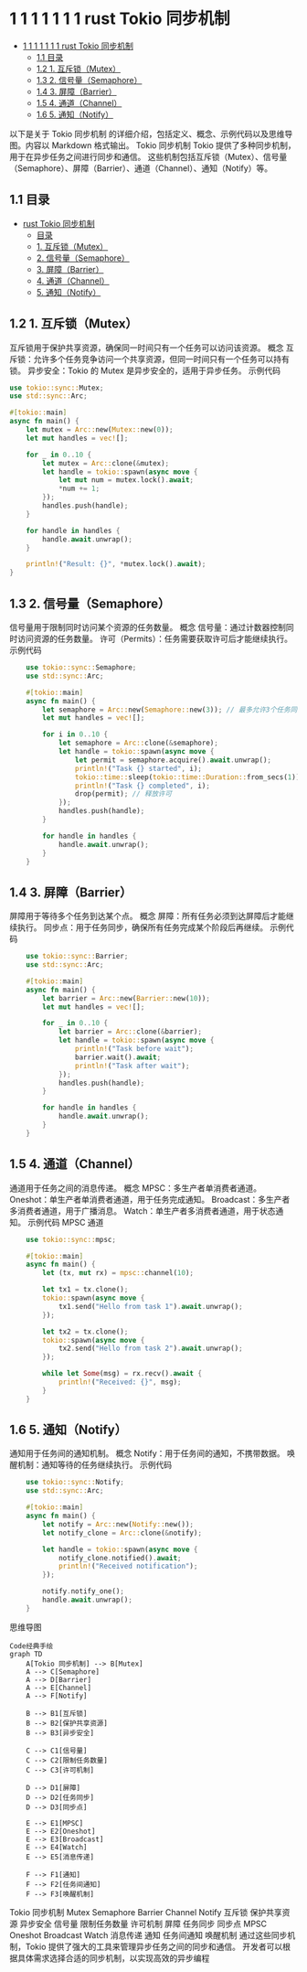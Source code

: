 # 1 1 1 1 1 1 1 rust Tokio 同步机制

<!-- TOC START -->
- [1 1 1 1 1 1 1 rust Tokio 同步机制](#1-1-1-1-1-1-1-rust-tokio-同步机制)
  - [1.1 目录](#目录)
  - [1.2 1. 互斥锁（Mutex）](#1-互斥锁（mutex）)
  - [1.3 2. 信号量（Semaphore）](#2-信号量（semaphore）)
  - [1.4 3. 屏障（Barrier）](#3-屏障（barrier）)
  - [1.5 4. 通道（Channel）](#4-通道（channel）)
  - [1.6 5. 通知（Notify）](#5-通知（notify）)
<!-- TOC END -->

以下是关于 Tokio 同步机制 的详细介绍，包括定义、概念、示例代码以及思维导图。内容以 Markdown 格式输出。
Tokio 同步机制
Tokio 提供了多种同步机制，用于在异步任务之间进行同步和通信。
这些机制包括互斥锁（Mutex）、信号量（Semaphore）、屏障（Barrier）、通道（Channel）、通知（Notify）等。

## 1.1 目录

- [rust Tokio 同步机制](#rust-tokio-同步机制)
  - [目录](#目录)
  - [1. 互斥锁（Mutex）](#1-互斥锁mutex)
  - [2. 信号量（Semaphore）](#2-信号量semaphore)
  - [3. 屏障（Barrier）](#3-屏障barrier)
  - [4. 通道（Channel）](#4-通道channel)
  - [5. 通知（Notify）](#5-通知notify)

## 1.2 1. 互斥锁（Mutex）

互斥锁用于保护共享资源，确保同一时间只有一个任务可以访问该资源。
概念
    互斥锁：允许多个任务竞争访问一个共享资源，但同一时间只有一个任务可以持有锁。
    异步安全：Tokio 的 Mutex 是异步安全的，适用于异步任务。
示例代码

```rust
use tokio::sync::Mutex;
use std::sync::Arc;

#[tokio::main]
async fn main() {
    let mutex = Arc::new(Mutex::new(0));
    let mut handles = vec![];

    for _ in 0..10 {
        let mutex = Arc::clone(&mutex);
        let handle = tokio::spawn(async move {
            let mut num = mutex.lock().await;
            *num += 1;
        });
        handles.push(handle);
    }

    for handle in handles {
        handle.await.unwrap();
    }

    println!("Result: {}", *mutex.lock().await);
}

```

## 1.3 2. 信号量（Semaphore）

信号量用于限制同时访问某个资源的任务数量。
概念
    信号量：通过计数器控制同时访问资源的任务数量。
    许可（Permits）：任务需要获取许可后才能继续执行。
示例代码

```rust
    use tokio::sync::Semaphore;
    use std::sync::Arc;

    #[tokio::main]
    async fn main() {
        let semaphore = Arc::new(Semaphore::new(3)); // 最多允许3个任务同时运行
        let mut handles = vec![];

        for i in 0..10 {
            let semaphore = Arc::clone(&semaphore);
            let handle = tokio::spawn(async move {
                let permit = semaphore.acquire().await.unwrap();
                println!("Task {} started", i);
                tokio::time::sleep(tokio::time::Duration::from_secs(1)).await;
                println!("Task {} completed", i);
                drop(permit); // 释放许可
            });
            handles.push(handle);
        }

        for handle in handles {
            handle.await.unwrap();
        }
    }

```

## 1.4 3. 屏障（Barrier）

屏障用于等待多个任务到达某个点。
概念
    屏障：所有任务必须到达屏障后才能继续执行。
    同步点：用于任务同步，确保所有任务完成某个阶段后再继续。
示例代码

```rust
    use tokio::sync::Barrier;
    use std::sync::Arc;

    #[tokio::main]
    async fn main() {
        let barrier = Arc::new(Barrier::new(10));
        let mut handles = vec![];

        for _ in 0..10 {
            let barrier = Arc::clone(&barrier);
            let handle = tokio::spawn(async move {
                println!("Task before wait");
                barrier.wait().await;
                println!("Task after wait");
            });
            handles.push(handle);
        }

        for handle in handles {
            handle.await.unwrap();
        }
    }

```

## 1.5 4. 通道（Channel）

通道用于任务之间的消息传递。
概念
    MPSC：多生产者单消费者通道。
    Oneshot：单生产者单消费者通道，用于任务完成通知。
    Broadcast：多生产者多消费者通道，用于广播消息。
    Watch：单生产者多消费者通道，用于状态通知。
示例代码
MPSC 通道

```rust
    use tokio::sync::mpsc;

    #[tokio::main]
    async fn main() {
        let (tx, mut rx) = mpsc::channel(10);

        let tx1 = tx.clone();
        tokio::spawn(async move {
            tx1.send("Hello from task 1").await.unwrap();
        });

        let tx2 = tx.clone();
        tokio::spawn(async move {
            tx2.send("Hello from task 2").await.unwrap();
        });

        while let Some(msg) = rx.recv().await {
            println!("Received: {}", msg);
        }
    }

```

## 1.6 5. 通知（Notify）

通知用于任务间的通知机制。
概念
Notify：用于任务间的通知，不携带数据。
唤醒机制：通知等待的任务继续执行。
示例代码

```rust
    use tokio::sync::Notify;
    use std::sync::Arc;

    #[tokio::main]
    async fn main() {
        let notify = Arc::new(Notify::new());
        let notify_clone = Arc::clone(&notify);

        let handle = tokio::spawn(async move {
            notify_clone.notified().await;
            println!("Received notification");
        });

        notify.notify_one();
        handle.await.unwrap();
    }

```

思维导图

```Mermaid
Code经典手绘
graph TD
    A[Tokio 同步机制] --> B[Mutex]
    A --> C[Semaphore]
    A --> D[Barrier]
    A --> E[Channel]
    A --> F[Notify]

    B --> B1[互斥锁]
    B --> B2[保护共享资源]
    B --> B3[异步安全]

    C --> C1[信号量]
    C --> C2[限制任务数量]
    C --> C3[许可机制]

    D --> D1[屏障]
    D --> D2[任务同步]
    D --> D3[同步点]

    E --> E1[MPSC]
    E --> E2[Oneshot]
    E --> E3[Broadcast]
    E --> E4[Watch]
    E --> E5[消息传递]

    F --> F1[通知]
    F --> F2[任务间通知]
    F --> F3[唤醒机制]

```

Tokio 同步机制
Mutex
Semaphore
Barrier
Channel
Notify
互斥锁
保护共享资源
异步安全
信号量
限制任务数量
许可机制
屏障
任务同步
同步点
MPSC
Oneshot
Broadcast
Watch
消息传递
通知
任务间通知
唤醒机制
通过这些同步机制，Tokio 提供了强大的工具来管理异步任务之间的同步和通信。
开发者可以根据具体需求选择合适的同步机制，以实现高效的异步编程
